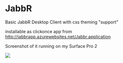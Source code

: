 JabbR
=====

Basic JabbR Desktop Client with css theming "support"


installable as clickonce app from http://jabbrapp.azurewebsites.net/Jabbr.application

Screenshot of it running on my Surface Pro 2

![](http://i.imgur.com/u0XdSre.png)
